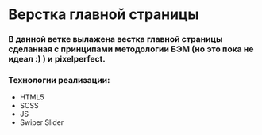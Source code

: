 # Верстка главной страницы

### В данной ветке вылажена вестка главной страницы сделанная с принципами методологии БЭМ (но это пока не идеал :) ) и pixelperfect.

### Технологии реализации:

- HTML5
- SCSS
- JS
- Swiper Slider
